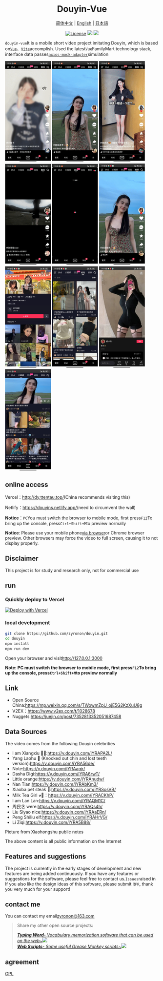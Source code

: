 <h1 align="center">
  Douyin-Vue
</h1>

<p align="center">
  <a href="README.md">简体中文</a> | <a href="docs/README-en-US.md">English</a> | <a href="docs/README-ja-JP.md">日本語</a>
</p>

<p align="center">
  <a href="https://github.com/zyronon/douyin/blob/master/LICENSE"><img src="https://img.shields.io/github/license/zyronon/douyin" alt="License"></a>
  <a><img src="https://img.shields.io/badge/PRs-welcome-brightgreen.svg"/></a>
  <a><img src="https://img.shields.io/badge/Powered%20by-Vue-blue"/></a>
</p>

`douyin-vue`It is a mobile short video project imitating Douyin, which is based on[`Vue`](https://cn.vuejs.org/)、[`Vite`](https://cn.vitejs.dev/)accomplish. Used the latest`Vue`FamilyMart technology stack, interface data passes[`axios-mock-adapter`](https://github.com/ctimmerm/axios-mock-adapter)simulation

<div>
<img width="150px" src='docs/imgs/1.gif' />
<img width="150px" src='docs/imgs/2.gif' />
<img width="150px" src='docs/imgs/3.gif' />
<img width="150px" src='docs/imgs/4.gif' />
<img width="150px" src='docs/imgs/5.gif' />
<img width="150px" src='docs/imgs/img-1.jpg' />
<img width="150px" src='docs/imgs/img-2.jpg' />
<img width="150px" src='docs/imgs/img-3.jpg' />
<img width="150px" src='docs/imgs/img-4.jpg' />
<img width="150px" src='docs/imgs/img-5.jpg' />
</div>

## online access

Vercel：<http://dy.ttentau.top/>(China recommends visiting this)

Netlify：<https://douyins.netlify.app/>(need to circumvent the wall)

**Notice**：`PC`You must switch the browser to mobile mode, first press`F12`To bring up the console, press`Ctrl+Shift+M`to preview normally

**Notice**: Please use your mobile phone[via browser](https://viayoo.com/zh-cn/)or Chrome browser preview. Other browsers may force the video to full screen, causing it to not display properly.

## Disclaimer

This project is for study and research only, not for commercial use

## run

### Quickly deploy to Vercel

[![Deploy with Vercel](https://vercel.com/button)](https://vercel.com/new/clone?repository-url=https://github.com/zyronon/douyin)

### local development

```bash
git clone https://github.com/zyronon/douyin.git
cd douyin
npm install
npm run dev
```

Open your browser and visit<http://127.0.0.1:3000>

**Note: PC must switch the browser to mobile mode, first press`F12`To bring up the console, press`Ctrl+Shift+M`to preview normally**

## Link

-   Open Source China:<https://mp.weixin.qq.com/s/TWowmZpU_ojE5G2KzXuU8g>
-   V2EX：<https://www.v2ex.com/t/1028678>
-   Nuggets:<https://juejin.cn/post/7352813352051687458>

## Data Sources

The video comes from the following Douyin celebrities

-   I am Xiangxiu 🐂🍺:<https://v.douyin.com/iYRAPA2L/>
-   Yang Laohu 🐯 (Knocked out chin and lost teeth version):<https://v.douyin.com/iYRA56de/>
-   Note:<https://v.douyin.com/iYRAaqjr/>
-   Dasha Digi:<https://v.douyin.com/iYRA6rwT/>
-   Little orange:<https://v.douyin.com/iYRAnudw/>
-   Nan Tian:<https://v.douyin.com/iYRAbKm3/>
-   Xiaoba pet steak 🥩:<https://v.douyin.com/iYRSosVB/>
-   Milk Tea Girl ◕🌱：<https://v.douyin.com/iYRACKhP/>
-   I am Lan Lan:<https://v.douyin.com/iYRAQM1C/>
-   周民艺 were:<https://v.douyin.com/iYRAQs4h/>
-   Liu Siyao nice:<https://v.douyin.com/iYRAaERn/>
-   Peng Shiliu elf:<https://v.douyin.com/iYRAHrVG/>
-   Li Ziqi:<https://v.douyin.com/iYRA5B88/>

Picture from Xiaohongshu public notes

The above content is all public information on the Internet

## Features and suggestions

The project is currently in the early stages of development and new features are being added continuously. If you have any features or suggestions for the software, please feel free to contact us.`Issues`raised in
If you also like the design ideas of this software, please submit it`PR`, thank you very much for your support!

## contact me

You can contact my email<a href="mailto:zyronon@163.com">zyronon@163.com</a>

> Share my other open source projects:
>
> _[**Typing Word**- Vocabulary memorization software that can be used on the web~](https://github.com/zyronon/typing-word)<img src="https://img.shields.io/github/stars/zyronon/typing-word.svg?style=flat-square&label=Star&color=4285dd&logo=github" height="16px" />_  
> _[**Web Scripts**- Some useful Grease Monkey scripts~](https://github.com/zyronon/web-scripts)<img src="https://img.shields.io/github/stars/zyronon/web-scripts.svg?style=flat-square&label=Star&color=4285dd&logo=github" height="16px" />_

## agreement

[GPL](LICENSE)
